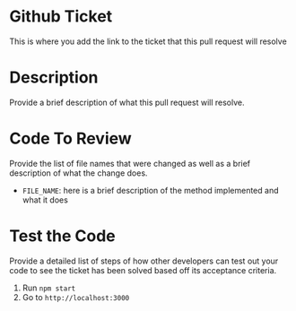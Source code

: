 # Github Ticket
This is where you add the link to the ticket that this pull request will resolve

# Description
Provide a brief description of what this pull request will resolve.

# Code To Review
Provide the list of file names that were changed as well as a brief description of what the change does.
* `FILE_NAME`: here is a brief description of the method implemented and what it does

# Test the Code
Provide a detailed list of steps of how other developers can test out your code to see the ticket has been solved based off its acceptance criteria.
1. Run `npm start`
2. Go to `http://localhost:3000`
